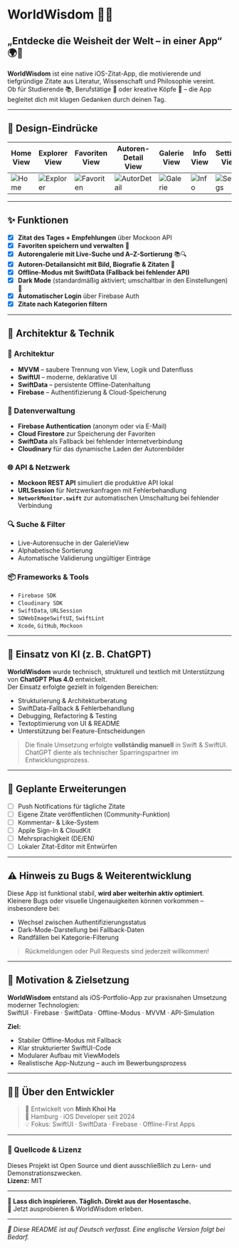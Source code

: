 # WorldWisdom 🌟📖  

## „Entdecke die Weisheit der Welt – in einer App“ 🌍💬  

**WorldWisdom** ist eine native iOS-Zitat-App, die motivierende und tiefgründige Zitate aus Literatur, Wissenschaft und Philosophie vereint.  
Ob für Studierende 📚, Berufstätige 💼 oder kreative Köpfe 🎨 – die App begleitet dich mit klugen Gedanken durch deinen Tag.  

---

## 📱 Design-Eindrücke  

| Home View | Explorer View | Favoriten View | Autoren-Detail View | Galerie View | Info View | Settings View |
|-----------|---------------|----------------|---------------------|--------------|-----------|----------------|
| ![Home](https://res.cloudinary.com/dpaehynl2/image/upload/v1747577934/Simulator_Screenshot_-_iPhone_16_Pro_-_2025-05-18_at_16.11.03_aa5zkj.png) | ![Explorer](https://res.cloudinary.com/dpaehynl2/image/upload/v1747577934/Simulator_Screenshot_-_iPhone_16_Pro_-_2025-05-18_at_16.11.14_f1k3kd.png) | ![Favoriten](https://res.cloudinary.com/dpaehynl2/image/upload/v1747577932/Simulator_Screenshot_-_iPhone_16_Pro_-_2025-05-18_at_16.12.34_g2cflh.png) | ![AutorDetail](https://res.cloudinary.com/dpaehynl2/image/upload/v1747577935/Simulator_Screenshot_-_iPhone_16_Pro_-_2025-05-18_at_16.11.43_aqo0fw.png) | ![Galerie](https://res.cloudinary.com/dpaehynl2/image/upload/v1747577935/Simulator_Screenshot_-_iPhone_16_Pro_-_2025-05-18_at_16.12.42_qcgswh.png) | ![Info](https://res.cloudinary.com/dpaehynl2/image/upload/v1747577932/Simulator_Screenshot_-_iPhone_16_Pro_-_2025-05-18_at_16.10.11_t5ggch.png) | ![Settings](https://res.cloudinary.com/dpaehynl2/image/upload/v1747577931/Simulator_Screenshot_-_iPhone_16_Pro_-_2025-05-18_at_16.15.13.jpeg) |

---

## ✨ Funktionen  

- [x] **Zitat des Tages + Empfehlungen** über Mockoon API  
- [x] **Favoriten speichern und verwalten** 💖  
- [x] **Autorengalerie mit Live-Suche und A–Z-Sortierung** 📚🔍  
- [x] **Autoren-Detailansicht mit Bild, Biografie & Zitaten** 👤  
- [x] **Offline-Modus mit SwiftData (Fallback bei fehlender API)**  
- [x] **Dark Mode** (standardmäßig aktiviert; umschaltbar in den Einstellungen) 🌙  
- [x] **Automatischer Login** über Firebase Auth  
- [x] **Zitate nach Kategorien filtern**  

---

## 🧠 Architektur & Technik  

### 🧱 Architektur
- **MVVM** – saubere Trennung von View, Logik und Datenfluss  
- **SwiftUI** – moderne, deklarative UI  
- **SwiftData** – persistente Offline-Datenhaltung  
- **Firebase** – Authentifizierung & Cloud-Speicherung  

### 🔐 Datenverwaltung
- **Firebase Authentication** (anonym oder via E-Mail)  
- **Cloud Firestore** zur Speicherung der Favoriten  
- **SwiftData** als Fallback bei fehlender Internetverbindung  
- **Cloudinary** für das dynamische Laden der Autorenbilder  

### 🌐 API & Netzwerk
- **Mockoon REST API** simuliert die produktive API lokal  
- **URLSession** für Netzwerkanfragen mit Fehlerbehandlung  
- **`NetworkMonitor.swift`** zur automatischen Umschaltung bei fehlender Verbindung  

### 🔍 Suche & Filter
- Live-Autorensuche in der GalerieView  
- Alphabetische Sortierung  
- Automatische Validierung ungültiger Einträge  

### 📦 Frameworks & Tools
- `Firebase SDK`  
- `Cloudinary SDK`  
- `SwiftData`, `URLSession`  
- `SDWebImageSwiftUI`, `SwiftLint`  
- `Xcode`, `GitHub`, `Mockoon`  

---

## 🤖 Einsatz von KI (z. B. ChatGPT)

**WorldWisdom** wurde technisch, strukturell und textlich mit Unterstützung von **ChatGPT Plus 4.0** entwickelt.  
Der Einsatz erfolgte gezielt in folgenden Bereichen:

- Strukturierung & Architekturberatung  
- SwiftData-Fallback & Fehlerbehandlung  
- Debugging, Refactoring & Testing  
- Textoptimierung von UI & README  
- Unterstützung bei Feature-Entscheidungen  

> Die finale Umsetzung erfolgte **vollständig manuell** in Swift & SwiftUI.  
> ChatGPT diente als technischer Sparringspartner im Entwicklungsprozess.

---

## 🔮 Geplante Erweiterungen

- [ ] Push Notifications für tägliche Zitate  
- [ ] Eigene Zitate veröffentlichen (Community-Funktion)  
- [ ] Kommentar- & Like-System  
- [ ] Apple Sign-In & CloudKit  
- [ ] Mehrsprachigkeit (DE/EN)  
- [ ] Lokaler Zitat-Editor mit Entwürfen  

---

## ⚠️ Hinweis zu Bugs & Weiterentwicklung

Diese App ist funktional stabil, **wird aber weiterhin aktiv optimiert**.  
Kleinere Bugs oder visuelle Ungenauigkeiten können vorkommen – insbesondere bei:

- Wechsel zwischen Authentifizierungsstatus  
- Dark-Mode-Darstellung bei Fallback-Daten  
- Randfällen bei Kategorie-Filterung  

> Rückmeldungen oder Pull Requests sind jederzeit willkommen!

---

## 🚀 Motivation & Zielsetzung  

**WorldWisdom** entstand als iOS-Portfolio-App zur praxisnahen Umsetzung moderner Technologien:  
SwiftUI · Firebase · SwiftData · Offline-Modus · MVVM · API-Simulation

**Ziel:**  
- Stabiler Offline-Modus mit Fallback  
- Klar strukturierter SwiftUI-Code  
- Modularer Aufbau mit ViewModels  
- Realistische App-Nutzung – auch im Bewerbungsprozess

---

## 👨‍💻 Über den Entwickler

> 👋 Entwickelt von **Minh Khoi Ha**  
> 📍 Hamburg · iOS Developer seit 2024  
> 💡 Fokus: SwiftUI · SwiftData · Firebase · Offline-First Apps

---

### 📂 Quellcode & Lizenz

Dieses Projekt ist Open Source und dient ausschließlich zu Lern- und Demonstrationszwecken.  
**Lizenz:** MIT

---

**🧠 Lass dich inspirieren. Täglich. Direkt aus der Hosentasche.**  
📲 Jetzt ausprobieren & WorldWisdom erleben.

---

*📘 Diese README ist auf Deutsch verfasst. Eine englische Version folgt bei Bedarf.*
